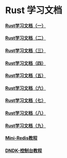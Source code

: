 # Rust 学习文档

#### [Rust学习文档（一）](/Rust文档/Rust入门教程（一）/)

#### [Rust学习文档（二）](/Rust文档/Rust入门教程（二）/)

#### [Rust学习文档（三）](/Rust文档/Rust入门教程（三）/)

#### [Rust学习文档（四）](/Rust文档/Rust入门教程（四）/)

#### [Rust学习文档（五）](/Rust文档/Rust入门教程（五）/)

#### [Rust学习文档（六）](/Rust文档/Rust入门教程（六）/)

#### [Rust学习文档（七）](/Rust文档/Rust入门教程（七）/)

#### [Rust学习文档（八）](/Rust文档/Rust入门教程（八）/)

#### [Rust学习文档（九）](/Rust文档/Rust入门教程（九）/)

#### [Mini-Redis教程](/Rust文档/Mini-Redis教程/)

#### [DNDK-控制台教程](/Rust文档/DADK-控制台教程/)
